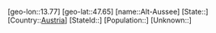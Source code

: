 ﻿---
location: [47.65,13.77]
type: City
tags:
- geo/City


SpocWebEntityId: 28759
isDeleted: false
confidential: public

---
[geo-lon::13.77]
[geo-lat::47.65]
[name::Alt-Aussee]
[State::]
[Country::[Austria](geo/Continent/Europe/Austria.md)]
[StateId::]
[Population::]
[Unknown::]

